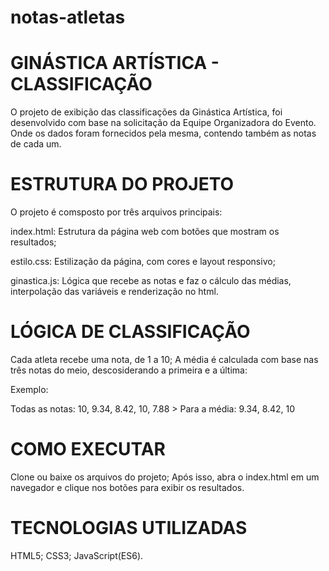 # notas-atletas
# GINÁSTICA ARTÍSTICA - CLASSIFICAÇÃO

O projeto de exibição das classificações da Ginástica Artística, foi desenvolvido com base na solicitação da Equipe Organizadora do Evento. Onde os dados foram fornecidos pela mesma, contendo também as notas de cada um.

# ESTRUTURA DO PROJETO

O projeto é comsposto por três arquivos principais:

index.html: Estrutura da página web com botões que mostram os resultados;

estilo.css: Estilização da página, com cores e layout responsivo;

ginastica.js: Lógica que recebe as notas e faz o cálculo das médias, interpolação das variáveis e renderização no html.

# LÓGICA DE CLASSIFICAÇÃO 

Cada atleta recebe uma nota, de 1 a 10; 
A média é calculada com base nas três notas do meio, descosiderando a primeira e a última:

Exemplo:

Todas as notas: 10, 9.34, 8.42, 10, 7.88 > Para a média: 9.34, 8.42, 10

# COMO EXECUTAR 

Clone ou baixe os arquivos do projeto;
Após isso, abra o index.html em um navegador e clique nos botões para exibir os resultados.

# TECNOLOGIAS UTILIZADAS 

HTML5;
CSS3;
JavaScript(ES6).


